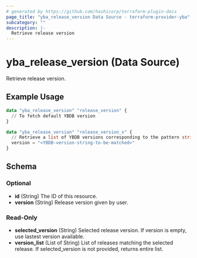 ```yaml
---
# generated by https://github.com/hashicorp/terraform-plugin-docs
page_title: "yba_release_version Data Source - terraform-provider-yba"
subcategory: ""
description: |-
  Retrieve release version
---
```


# yba_release_version (Data Source)

Retrieve release version.

## Example Usage

```terraform
data "yba_release_version" "release_version" {
  // To fetch default YBDB version
}

data "yba_release_version" "release_version_x" {
  // Retrieve a list of YBDB versions corresponding to the pattern string.
  version = "<YBDB-version-string-to-be-matched>"
}
```

<!-- schema generated by tfplugindocs -->
## Schema

### Optional

- **id** (String) The ID of this resource.
- **version** (String) Release version given by user.

### Read-Only

- **selected_version** (String) Selected release version. If version is empty, use lastest version available.
- **version_list** (List of String) List of releases matching the selected release. If selected_version is not provided, returns entire list.
